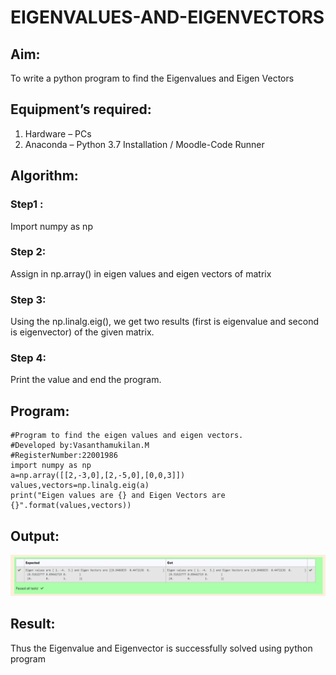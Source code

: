 # EIGENVALUES-AND-EIGENVECTORS
## Aim:
To write a python program to find the Eigenvalues and Eigen Vectors
## Equipment’s required:
1. 	Hardware – PCs
2. 	Anaconda – Python 3.7 Installation / Moodle-Code Runner
## Algorithm:
### Step1 :
Import numpy as np
### Step 2: 
Assign in np.array() in eigen values and eigen vectors of matrix
### Step 3:
 Using the np.linalg.eig(),  we get two results (first is eigenvalue and second is eigenvector) of the given matrix.
### Step 4: 
Print the value and end the program.
## Program:
```
#Program to find the eigen values and eigen vectors.
#Developed by:Vasanthamukilan.M
#RegisterNumber:22001986
import numpy as np
a=np.array([[2,-3,0],[2,-5,0],[0,0,3]])
values,vectors=np.linalg.eig(a)
print("Eigen values are {} and Eigen Vectors are {}".format(values,vectors))
```
## Output:
!['output'](/Screenshot_20221225_055135.png)
## Result:
Thus the Eigenvalue and Eigenvector is successfully solved using python program
